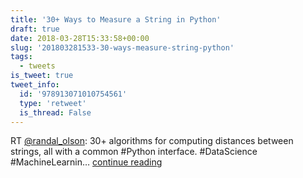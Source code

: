 ```yaml
---
title: '30+ Ways to Measure a String in Python'
draft: true
date: 2018-03-28T15:33:58+00:00
slug: '201803281533-30-ways-measure-string-python'
tags:
  - tweets
is_tweet: true
tweet_info:
  id: '978913071010754561'
  type: 'retweet'
  is_thread: False
---
```




RT [@randal_olson](https://x.com/randal_olson): 30+ algorithms for computing distances between strings, all with a common #Python interface. #DataScience #MachineLearnin… [continue reading](https://x.com/sytelus/status/978913071010754561)
